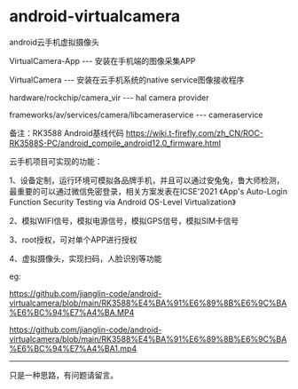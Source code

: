 # android-virtualcamera
android云手机虚拟摄像头

VirtualCamera-App --- 安装在手机端的图像采集APP

VirtualCamera --- 安装在云手机系统的native service图像接收程序

hardware/rockchip/camera_vir --- hal camera provider

frameworks/av/services/camera/libcameraservice --- cameraservice

备注：RK3588 Android基线代码 https://wiki.t-firefly.com/zh_CN/ROC-RK3588S-PC/android_compile_android12.0_firmware.html

云手机项目可实现的功能：

1、设备定制，运行环境可模拟各品牌手机，并且可以通过安兔兔，鲁大师检测，最重要的可以通过微信免密登录，相关方案发表在ICSE'2021 《App's Auto-Login Function Security Testing via Android OS-Level Virtualization》

2、模拟WIFI信号，模拟电源信号，模拟GPS信号，模拟SIM卡信号

3、root授权，可对单个APP进行授权

4、虚拟摄像头，实现扫码，人脸识别等功能

eg:

https://github.com/jianglin-code/android-virtualcamera/blob/main/RK3588%E4%BA%91%E6%89%8B%E6%9C%BA%E6%BC%94%E7%A4%BA.MP4

https://github.com/jianglin-code/android-virtualcamera/blob/main/RK3588%E4%BA%91%E6%89%8B%E6%9C%BA%E6%BC%94%E7%A4%BA1.mp4

---
只是一种思路，有问题请留言。
